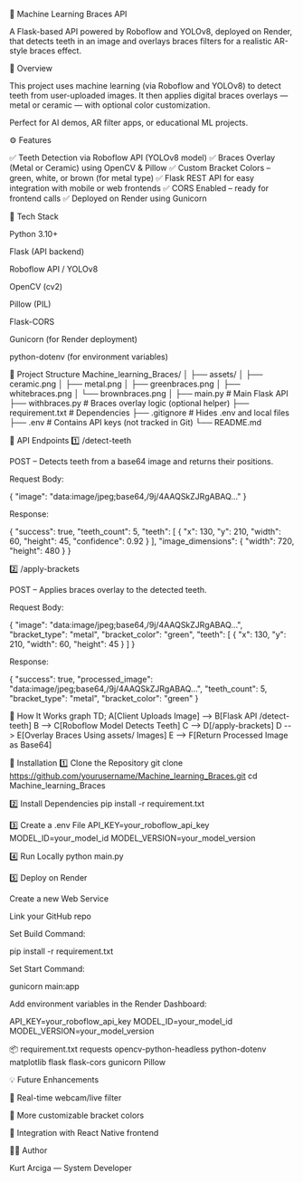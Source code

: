 🦷 Machine Learning Braces API

A Flask-based API powered by Roboflow and YOLOv8, deployed on Render, that detects teeth in an image and overlays braces filters for a realistic AR-style braces effect.

📖 Overview

This project uses machine learning (via Roboflow and YOLOv8) to detect teeth from user-uploaded images. It then applies digital braces overlays — metal or ceramic — with optional color customization.

Perfect for AI demos, AR filter apps, or educational ML projects.

⚙️ Features

✅ Teeth Detection via Roboflow API (YOLOv8 model)
✅ Braces Overlay (Metal or Ceramic) using OpenCV & Pillow
✅ Custom Bracket Colors – green, white, or brown (for metal type)
✅ Flask REST API for easy integration with mobile or web frontends
✅ CORS Enabled – ready for frontend calls
✅ Deployed on Render using Gunicorn

🧩 Tech Stack

Python 3.10+

Flask (API backend)

Roboflow API / YOLOv8

OpenCV (cv2)

Pillow (PIL)

Flask-CORS

Gunicorn (for Render deployment)

python-dotenv (for environment variables)

📁 Project Structure
Machine_learning_Braces/
│
├── assets/
│   ├── ceramic.png
│   ├── metal.png
│   ├── greenbraces.png
│   ├── whitebraces.png
│   └── brownbraces.png
│
├── main.py                  # Main Flask API
├── withbraces.py            # Braces overlay logic (optional helper)
├── requirement.txt          # Dependencies
├── .gitignore               # Hides .env and local files
├── .env                     # Contains API keys (not tracked in Git)
└── README.md

🚀 API Endpoints
1️⃣ /detect-teeth

POST – Detects teeth from a base64 image and returns their positions.

Request Body:

{
  "image": "data:image/jpeg;base64,/9j/4AAQSkZJRgABAQ..."
}


Response:

{
  "success": true,
  "teeth_count": 5,
  "teeth": [
    { "x": 130, "y": 210, "width": 60, "height": 45, "confidence": 0.92 }
  ],
  "image_dimensions": { "width": 720, "height": 480 }
}

2️⃣ /apply-brackets

POST – Applies braces overlay to the detected teeth.

Request Body:

{
  "image": "data:image/jpeg;base64,/9j/4AAQSkZJRgABAQ...",
  "bracket_type": "metal",
  "bracket_color": "green",
  "teeth": [
    { "x": 130, "y": 210, "width": 60, "height": 45 }
  ]
}


Response:

{
  "success": true,
  "processed_image": "data:image/jpeg;base64,/9j/4AAQSkZJRgABAQ...",
  "teeth_count": 5,
  "bracket_type": "metal",
  "bracket_color": "green"
}

🧠 How It Works
graph TD;
A[Client Uploads Image] --> B[Flask API /detect-teeth]
B --> C[Roboflow Model Detects Teeth]
C --> D[/apply-brackets]
D --> E[Overlay Braces Using assets/ Images]
E --> F[Return Processed Image as Base64]

🧾 Installation
1️⃣ Clone the Repository
git clone https://github.com/yourusername/Machine_learning_Braces.git
cd Machine_learning_Braces

2️⃣ Install Dependencies
pip install -r requirement.txt

3️⃣ Create a .env File
API_KEY=your_roboflow_api_key
MODEL_ID=your_model_id
MODEL_VERSION=your_model_version

4️⃣ Run Locally
python main.py

5️⃣ Deploy on Render

Create a new Web Service

Link your GitHub repo

Set Build Command:

pip install -r requirement.txt


Set Start Command:

gunicorn main:app


Add environment variables in the Render Dashboard:

API_KEY=your_roboflow_api_key
MODEL_ID=your_model_id
MODEL_VERSION=your_model_version

📦 requirement.txt
requests
opencv-python-headless
python-dotenv
matplotlib
flask
flask-cors
gunicorn
Pillow

💡 Future Enhancements

🔴 Real-time webcam/live filter

🌈 More customizable bracket colors

📱 Integration with React Native frontend

👨‍💻 Author

Kurt Arciga — System Developer
